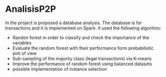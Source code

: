 # AnalisisP2P
In the project is proposed a database analysis. The database is for transactions and it is implemented on Spark. It used the following algoritms:
- Randon forest in order to classify and check the importance of the variables
- Evaluate the random forest with their performance form probabilistic pint of view
- Sub-sampling of the majority class (legal transactions) via K-means
- Improve the performance of random forest using balanced datasets
- possible implementation of instance selection

